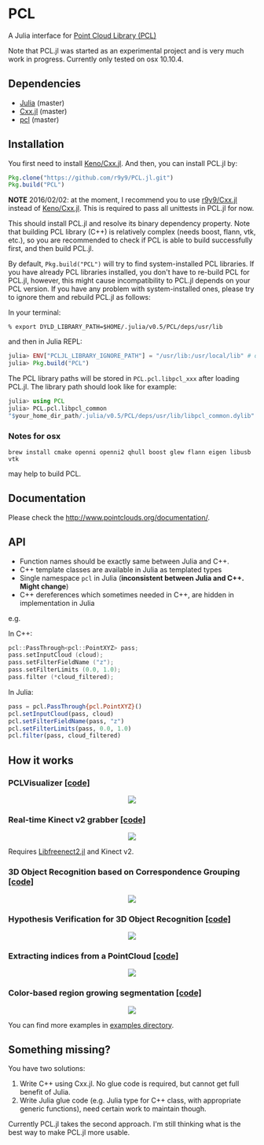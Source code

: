 # PCL

A Julia interface for [Point Cloud Library (PCL)](http://www.pointclouds.org/)

Note that PCL.jl was started as an experimental project and is very much work in progress. Currently only tested on osx 10.10.4.

## Dependencies

- [Julia](https://github.com/JuliaLang/julia) (master)
- [Cxx.jl](https://github.com/Keno/Cxx.jl) (master)
- [pcl](https://github.com/PointCloudLibrary/pcl) (master)

## Installation

You first need to install [Keno/Cxx.jl](https://github.com/Keno/Cxx.jl). And then, you can install PCL.jl by:

```jl
Pkg.clone("https://github.com/r9y9/PCL.jl.git")
Pkg.build("PCL")
```

**NOTE** 2016/02/02: at the moment, I recommend you to use [r9y9/Cxx.jl](https://github.com/r9y9/Cxx.jl) instead of [Keno/Cxx.jl](https://github.com/Keno/Cxx.jl). This is required to pass all unittests in PCL.jl for now.

This should install PCL.jl and resolve its binary dependency property. Note that building PCL library (C++) is relatively complex (needs boost, flann, vtk, etc.), so you are recommended to check if PCL is able to build successfully first, and then build PCL.jl.

By default, `Pkg.build("PCL")` will try to find system-installed PCL libraries. If you have already PCL libraries installed, you don't have to re-build PCL for PCL.jl, however, this might cause incompatibility to PCL.jl depends on your PCL version. If you have any problem with system-installed ones, please try to ignore them and rebuild PCL.jl as follows:

In your terminal:
```
% export DYLD_LIBRARY_PATH=$HOME/.julia/v0.5/PCL/deps/usr/lib
```

and then in Julia REPL:

```jl
julia> ENV["PCLJL_LIBRARY_IGNORE_PATH"] = "/usr/lib:/usr/local/lib" # depends on your environment
julia> Pkg.build("PCL")
```

The PCL library paths will be stored in `PCL.pcl.libpcl_xxx` after loading PCL.jl. The library path should look like for example:

```jl
julia> using PCL
julia> PCL.pcl.libpcl_common
"$your_home_dir_path/.julia/v0.5/PCL/deps/usr/lib/libpcl_common.dylib"
```

### Notes for osx

```
brew install cmake openni openni2 qhull boost glew flann eigen libusb vtk
```

may help to build PCL.

## Documentation

Please check the http://www.pointclouds.org/documentation/.

## API

- Function names should be exactly same between Julia and C++.
- C++ template classes are available in Julia as templated types
- Single namespace `pcl` in Julia (**inconsistent between Julia and C++. Might change**)
- C++ dereferences which sometimes needed in C++, are hidden in implementation in Julia

e.g.

In C++:

```cpp
pcl::PassThrough<pcl::PointXYZ> pass;
pass.setInputCloud (cloud);
pass.setFilterFieldName ("z");
pass.setFilterLimits (0.0, 1.0);
pass.filter (*cloud_filtered);
```

In Julia:

```jl
pass = pcl.PassThrough{pcl.PointXYZ}()
pcl.setInputCloud(pass, cloud)
pcl.setFilterFieldName(pass, "z")
pcl.setFilterLimits(pass, 0.0, 1.0)
pcl.filter(pass, cloud_filtered)
```

## How it works

### PCLVisualizer [[code]](examples/pcl_visualizer.jl)

<div align="center"><img src="examples/images/milk_cartoon_all_small_clorox.gif" /></div>

### Real-time Kinect v2 grabber [[code]](examples/libfreenect2_grabbar.jl)

<div align="center"><img src="examples/images/libfreenect2_integration.gif" /></div>

Requires [Libfreenect2.jl](https://github.com/r9y9/Libfreenect2.jl) and Kinect v2.

### 3D Object Recognition based on Correspondence Grouping [[code]](examples/correspondence_grouping.jl)

<div align="center"><img src="examples/images/correspondence_grouping.png" /></div>

### Hypothesis Verification for 3D Object Recognition [[code]](examples/global_hypothesis_verification.jl)

<div align="center"><img src="examples/images/global_hypothesis_verification.png" /></div>

### Extracting indices from a PointCloud [[code]](examples/extract_indices.jl)

<div align="center"><img src="examples/images/extract_indices.png" /></div>

### Color-based region growing segmentation [[code]](examples/region_growing_rgb_segmentation.jl)

<div align="center"><img src="examples/images/region_growing_rgb_segmentation.png" /></div>

You can find more examples in [examples directory](examples/).

## Something missing?

You have two solutions:

1. Write C++ using Cxx.jl. No glue code is required, but cannot get full benefit of Julia.
2. Write Julia glue code (e.g. Julia type for C++ class, with appropriate generic functions), need certain work to maintain though.

Currently PCL.jl takes the second approach. I'm still thinking what is the best way to make PCL.jl more usable.
